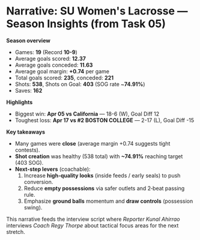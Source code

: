 # Narrative: SU Women's Lacrosse — Season Insights (from Task 05)

**Season overview**
- Games: **19** (Record **10-9**)
- Average goals scored: **12.37**
- Average goals conceded: **11.63**
- Average goal margin: **+0.74** per game
- Total goals scored: **235**, conceded: **221**
- Shots: **538**, Shots on Goal: **403** (SOG rate ~**74.91%**)
- Saves: **162**

**Highlights**
- Biggest win: **Apr 05 vs California** — 18-6 (W), Goal Diff 12
- Toughest loss: **Apr 17 vs #2 BOSTON COLLEGE** — 2-17 (L), Goal Diff -15

**Key takeaways**
- Many games were **close** (average margin +0.74 suggests tight contests).
- **Shot creation** was healthy (538 total) with **~74.91%** reaching target (403 SOG).
- **Next-step levers** (coachable):
  1. Increase **high‑quality looks** (inside feeds / early seals) to push conversion.
  2. Reduce **empty possessions** via safer outlets and 2‑beat passing rule.
  3. Emphasize **ground balls** momentum and **draw controls** (possession swing).

This narrative feeds the interview script where *Reporter Kunal Ahirrao* interviews *Coach Regy Thorpe* about tactical focus areas for the next stretch.
